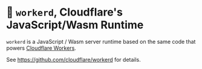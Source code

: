# 👷 `workerd`, Cloudflare's JavaScript/Wasm Runtime

`workerd` is a JavaScript / Wasm server runtime based on the same code that powers
[Cloudflare Workers](https://workers.dev).

See https://github.com/cloudflare/workerd for details.
